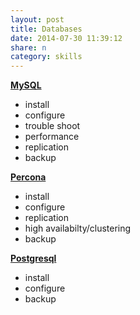 ```yaml
---
layout: post
title: Databases
date: 2014-07-30 11:39:12
share: n
category: skills
---
```


<b>[MySQL](http://www.mysql.com/)</b>

- install
- configure
- trouble shoot
- performance
- replication
- backup

<b>[Percona](http://www.percona.com/)</b>

- install
- configure
- replication
- high availabilty/clustering
- backup

<b>[Postgresql](http://www.postgresql.org/)</b>

- install
- configure
- backup
